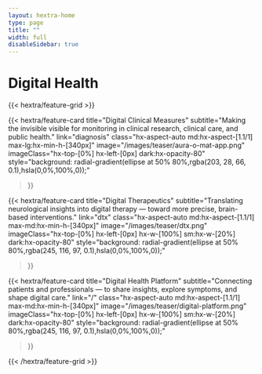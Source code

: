 ```yaml
---
layout: hextra-home
type: page
title: ""
width: full
disableSidebar: true
---
```



# Digital Health





<div class="hx-mt-6"></div>


{{< hextra/feature-grid >}}



  {{< hextra/feature-card
    title="Digital Clinical Measures"
    subtitle="Making the invisible visible for monitoring in clinical research, clinical care, and public health."
    link="diagnosis"
    class="hx-aspect-auto md:hx-aspect-[1.1/1] max-lg:hx-min-h-[340px]"
    image="/images/teaser/aura-o-mat-app.png"
    imageClass="hx-top-[0%] hx-left-[0px]  dark:hx-opacity-80"
    style="background: radial-gradient(ellipse at 50% 80%,rgba(203, 28, 66, 0.1),hsla(0,0%,100%,0));"
  >}}



  {{< hextra/feature-card
    title="Digital Therapeutics"
    subtitle="Translating neurological insights into digital therapy — toward more precise, brain-based interventions."
    link="dtx"
    class="hx-aspect-auto md:hx-aspect-[1.1/1] max-md:hx-min-h-[340px]"
    image="/images/teaser/dtx.png"
    imageClass="hx-top-[0%] hx-left-[0px]  hx-w-[100%] sm:hx-w-[20%] dark:hx-opacity-80"
    style="background: radial-gradient(ellipse at 50% 80%,rgba(245, 116, 97, 0.1),hsla(0,0%,100%,0));"
  >}}

 {{< hextra/feature-card
    title="Digital Health Platform"
    subtitle="Connecting patients and professionals — to share insights, explore symptoms, and shape digital care."
    link="/"
    class="hx-aspect-auto md:hx-aspect-[1.1/1] max-md:hx-min-h-[340px]"
    image="/images/teaser/digital-platform.png"
    imageClass="hx-top-[0%] hx-left-[0px]  hx-w-[100%] sm:hx-w-[20%] dark:hx-opacity-80"
    style="background: radial-gradient(ellipse at 50% 80%,rgba(245, 116, 97, 0.1),hsla(0,0%,100%,0));"
  >}}


{{< /hextra/feature-grid >}}
